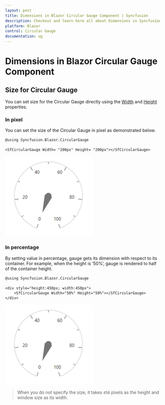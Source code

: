 ```yaml
---
layout: post
title: Dimensions in Blazor Circular Gauge Component | Syncfusion
description: Checkout and learn here all about Dimensions in Syncfusion Blazor Circular Gauge component and more.
platform: Blazor
control: Circular Gauge
documentation: ug
---
```


# Dimensions in Blazor Circular Gauge Component

## Size for Circular Gauge

You can set size for the Circular Gauge directly using the [Width](https://help.syncfusion.com/cr/blazor/Syncfusion.Blazor.CircularGauge.SfCircularGauge.html#Syncfusion_Blazor_CircularGauge_SfCircularGauge_Width) and [Height](https://help.syncfusion.com/cr/blazor/Syncfusion.Blazor.CircularGauge.SfCircularGauge.html#Syncfusion_Blazor_CircularGauge_SfCircularGauge_Height) properties.

### In pixel

You can set the size of the Circular Gauge in pixel as demonstrated below.

```cshtml
@using Syncfusion.Blazor.CircularGauge

<SfCircularGauge Width= "200px" Height= "200px"></SfCircularGauge>
```

![Changing Blazor Circular Gauge Size in Pixel](./images/blazor-circulargauge-size.png)

### In percentage

By setting value in percentage, gauge gets its dimension with respect to its container. For example, when the height is ‘50%’, gauge is rendered to half of the container height.

```cshtml
@using Syncfusion.Blazor.CircularGauge

<div style="height:450px; width:450px">
    <SfCircularGauge Width="50%" Height="50%"></SfCircularGauge>
</div>
```

![Changing Blazor Circular Gauge Size in Percentage](./images/blazor-circulargauge-size.png)

> When you do not specify the size, it takes `450` pixels as the height and window size as its width.